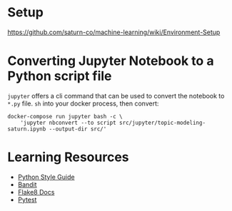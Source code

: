 # Setup
https://github.com/saturn-co/machine-learning/wiki/Environment-Setup


# Converting Jupyter Notebook to a Python script file

`jupyter` offers a cli command that can be used to convert the notebook to `*.py` file. `sh` into your docker process, then convert:

```
docker-compose run jupyter bash -c \
    'jupyter nbconvert --to script src/jupyter/topic-modeling-saturn.ipynb --output-dir src/'
```

# Learning Resources

* [Python Style Guide](https://www.python.org/dev/peps/pep-0008/? "PEP8")
* [Bandit](https://pypi.org/project/bandit/)
* [Flake8 Docs](https://buildmedia.readthedocs.org/media/pdf/flake8/latest/flake8.pdf)
* [Pytest](https://docs.pytest.org/en/latest/)